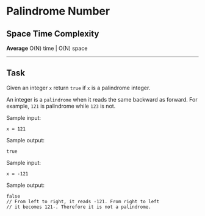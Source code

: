 # Palindrome Number

## Space Time Complexity

**Average** O(N) time | O(N) space

---

## Task

Given an integer `x` return `true` if `x` is a palindrome integer.

An integer is a `palindrome` when it reads the same backward as forward. For example, `121` is palindrome while `123` is not.

Sample input:

```
x = 121
```

Sample output:

```
true
```

Sample input:

```
x = -121
```

Sample output:

```
false
// From left to right, it reads -121. From right to left
// it becomes 121-. Therefore it is not a palindrome.
```
